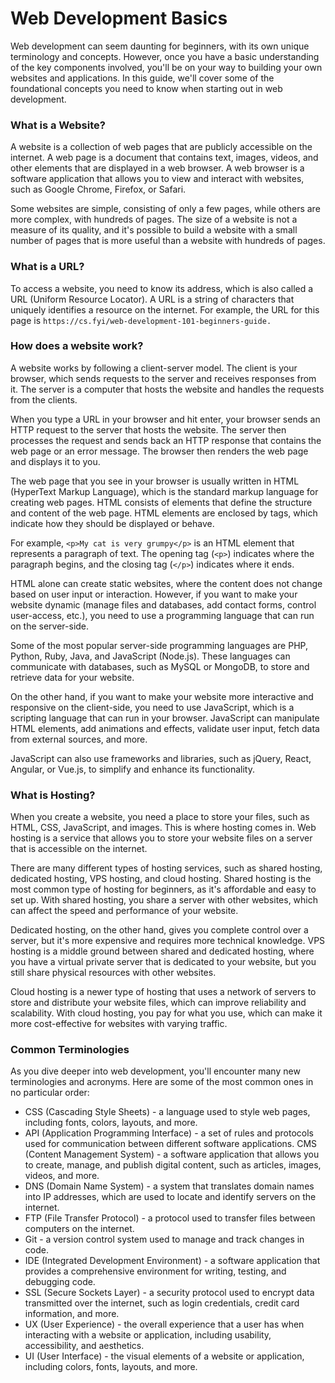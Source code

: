 # Web Development Basics
Web development can seem daunting for beginners, with its own unique terminology and concepts. However, once you have a basic understanding of the key components involved, you'll be on your way to building your own websites and applications. In this guide, we'll cover some of the foundational concepts you need to know when starting out in web development.

### **What is a Website?**
A website is a collection of web pages that are publicly accessible on the internet. A web page is a document that contains text, images, videos, and other elements that are displayed in a web browser. A web browser is a software application that allows you to view and interact with websites, such as Google Chrome, Firefox, or Safari.

Some websites are simple, consisting of only a few pages, while others are more complex, with hundreds of pages. The size of a website is not a measure of its quality, and it's possible to build a website with a small number of pages that is more useful than a website with hundreds of pages.

### **What is a URL?**
To access a website, you need to know its address, which is also called a URL (Uniform Resource Locator). A URL is a string of characters that uniquely identifies a resource on the internet. For example, the URL for this page is `https://cs.fyi/web-development-101-beginners-guide. `

### **How does a website work?**
A website works by following a client-server model. The client is your browser, which sends requests to the server and receives responses from it. The server is a computer that hosts the website and handles the requests from the clients.

When you type a URL in your browser and hit enter, your browser sends an HTTP request to the server that hosts the website. The server then processes the request and sends back an HTTP response that contains the web page or an error message. The browser then renders the web page and displays it to you.

The web page that you see in your browser is usually written in HTML (HyperText Markup Language), which is the standard markup language for creating web pages. HTML consists of elements that define the structure and content of the web page. HTML elements are enclosed by tags, which indicate how they should be displayed or behave.

For example, `<p>My cat is very grumpy</p>` is an HTML element that represents a paragraph of text. The opening tag (`<p>`) indicates where the paragraph begins, and the closing tag (`</p>`) indicates where it ends.

HTML alone can create static websites, where the content does not change based on user input or interaction. However, if you want to make your website dynamic (manage files and databases, add contact forms, control user-access, etc.), you need to use a programming language that can run on the server-side.

Some of the most popular server-side programming languages are PHP, Python, Ruby, Java, and JavaScript (Node.js). These languages can communicate with databases, such as MySQL or MongoDB, to store and retrieve data for your website.

On the other hand, if you want to make your website more interactive and responsive on the client-side, you need to use JavaScript, which is a scripting language that can run in your browser. JavaScript can manipulate HTML elements, add animations and effects, validate user input, fetch data from external sources, and more.

JavaScript can also use frameworks and libraries, such as jQuery, React, Angular, or Vue.js, to simplify and enhance its functionality.

### **What is Hosting?**
When you create a website, you need a place to store your files, such as HTML, CSS, JavaScript, and images. This is where hosting comes in. Web hosting is a service that allows you to store your website files on a server that is accessible on the internet.

There are many different types of hosting services, such as shared hosting, dedicated hosting, VPS hosting, and cloud hosting. Shared hosting is the most common type of hosting for beginners, as it's affordable and easy to set up. With shared hosting, you share a server with other websites, which can affect the speed and performance of your website.

Dedicated hosting, on the other hand, gives you complete control over a server, but it's more expensive and requires more technical knowledge. VPS hosting is a middle ground between shared and dedicated hosting, where you have a virtual private server that is dedicated to your website, but you still share physical resources with other websites.

Cloud hosting is a newer type of hosting that uses a network of servers to store and distribute your website files, which can improve reliability and scalability. With cloud hosting, you pay for what you use, which can make it more cost-effective for websites with varying traffic.

### **Common Terminologies**
As you dive deeper into web development, you'll encounter many new terminologies and acronyms. Here are some of the most common ones in no particular order:

- CSS (Cascading Style Sheets) - a language used to style web pages, including fonts, colors, layouts, and more.
- API (Application Programming Interface) - a set of rules and protocols used for communication between different software applications. CMS (Content Management System) - a software application that allows you to create, manage, and publish digital content, such as articles, images, videos, and more.
- DNS (Domain Name System) - a system that translates domain names into IP addresses, which are used to locate and identify servers on the internet.
- FTP (File Transfer Protocol) - a protocol used to transfer files between computers on the internet.
- Git - a version control system used to manage and track changes in code.
- IDE (Integrated Development Environment) - a software application that provides a comprehensive environment for writing, testing, and debugging code.
- SSL (Secure Sockets Layer) - a security protocol used to encrypt data transmitted over the internet, such as login credentials, credit card information, and more.
- UX (User Experience) - the overall experience that a user has when interacting with a website or application, including usability, accessibility, and aesthetics.
- UI (User Interface) - the visual elements of a website or application, including colors, fonts, layouts, and more.
